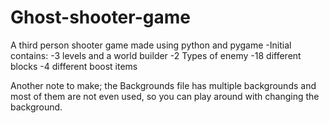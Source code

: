 # Ghost-shooter-game
A third person shooter game made using python and pygame
-Initial contains:
-3 levels and a world builder
-2 Types of enemy
-18 different blocks
-4 different boost items



Another note to make; the Backgrounds file has multiple backgrounds and most of them are not even used, so you can play around with changing the background.
